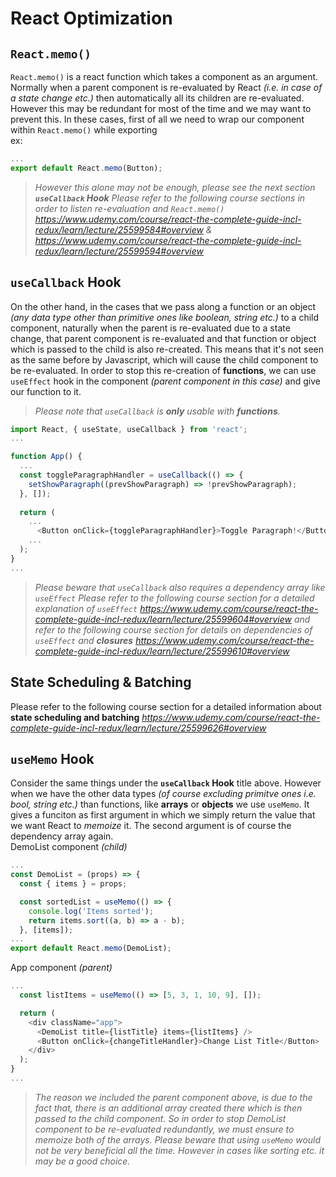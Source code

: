 # React Optimization
## `React.memo()`
`React.memo()` is a react function which takes a component as an argument. Normally when a parent component is re-evaluated by React *(i.e. in case of a state change etc.)* then automatically all its children are re-evaluated. However this may be redundant for most of the time and we may want to prevent this. In these cases, first of all we need to wrap our component within `React.memo()` while exporting  
ex:
```javascript
...
export default React.memo(Button);
```
> *However this alone may not be enough, please see the next section **`useCallback` Hook***
> *Please refer to the following course sections in order to listen re-evaluation and `React.memo()` https://www.udemy.com/course/react-the-complete-guide-incl-redux/learn/lecture/25599584#overview & https://www.udemy.com/course/react-the-complete-guide-incl-redux/learn/lecture/25599594#overview*

## `useCallback` Hook
On the other hand, in the cases that we pass along a function or an object *(any data type other than primitive ones like boolean, string etc.)* to a child component, naturally when the parent is re-evaluated due to a state change, that parent component is re-evaluated and that function or object which is passed to the child is also re-created. This means that it's not seen as the same before by Javascript, which will cause the child component to be re-evaluated. In order to stop this re-creation of **functions**, we can use `useEffect` hook in the component *(parent component in this case)* and give our function to it.
> *Please note that `useCallback` is **only** usable with **functions**.*
```javascript
import React, { useState, useCallback } from 'react';
...

function App() {
  ...
  const toggleParagraphHandler = useCallback(() => {
    setShowParagraph((prevShowParagraph) => !prevShowParagraph);
  }, []);
 
  return (
    ...
      <Button onClick={toggleParagraphHandler}>Toggle Paragraph!</Button>
    ...
  );
}
...
```
> *Please beware that `useCallback` also requires a dependency array like `useEffect`*
> *Please refer to the following course section for a detailed explanation of `useEffect` https://www.udemy.com/course/react-the-complete-guide-incl-redux/learn/lecture/25599604#overview and refer to the following course section for details on dependencies of `useEffect` and **closures** https://www.udemy.com/course/react-the-complete-guide-incl-redux/learn/lecture/25599610#overview*

## State Scheduling & Batching
Please refer to the following course section for a detailed information about **state scheduling and batching** *https://www.udemy.com/course/react-the-complete-guide-incl-redux/learn/lecture/25599626#overview*

## `useMemo` Hook
Consider the same things under the **`useCallback` Hook** title above. However when we have the other data types *(of course excluding primitve ones i.e. bool, string etc.)* than functions, like **arrays** or **objects** we use `useMemo`. It gives a funciton as first argument in which we simply return the value that we want React to *memoize* it. The second argument is of course the dependency array again.  
DemoList component *(child)*
```javascript
...
const DemoList = (props) => {
  const { items } = props;

  const sortedList = useMemo(() => {
    console.log('Items sorted');
    return items.sort((a, b) => a - b);
  }, [items]); 
...
export default React.memo(DemoList);
```
App component *(parent)*
```javascript
...
  const listItems = useMemo(() => [5, 3, 1, 10, 9], []);

  return (
    <div className="app">
      <DemoList title={listTitle} items={listItems} />
      <Button onClick={changeTitleHandler}>Change List Title</Button>
    </div>
  );
}
...
```
> *The reason we included the parent component above, is due to the fact that, there is an additional array created there which is then passed to the child component. So in order to stop DemoList component to be re-evaluated redundantly, we must ensure to memoize both of the arrays.*
> *Please beware that using `useMemo` would not be very beneficial all the time. However in cases like sorting etc. it may be a good choice.*